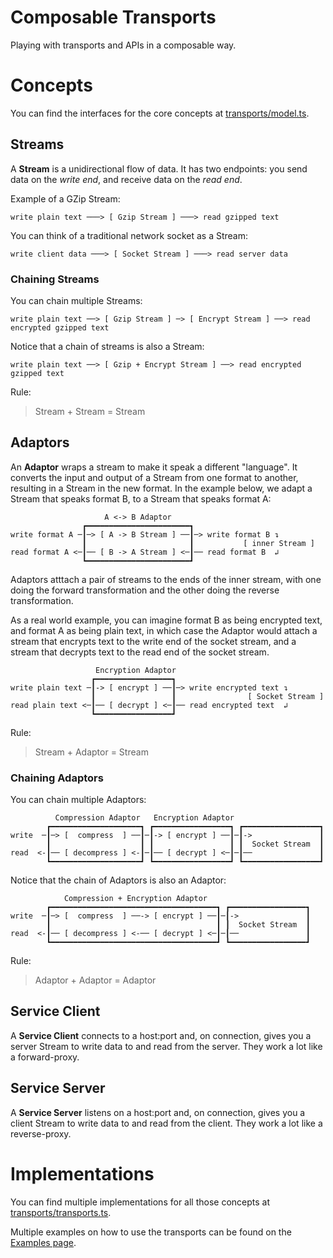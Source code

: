 # Composable Transports

Playing with transports and APIs in a composable way.

# Concepts

You can find the interfaces for the core concepts at [transports/model.ts](transports/model.ts).

## Streams

A **Stream** is a unidirectional flow of data. It has two endpoints: you send data on the _write end_, and receive data on the _read end_.

Example of a GZip Stream:

```
write plain text ───> [ Gzip Stream ] ───> read gzipped text
````

You can think of a traditional network socket as a Stream:
```
write client data ───> [ Socket Stream ] ───> read server data
````

### Chaining Streams

You can chain multiple Streams:
```
write plain text ──> [ Gzip Stream ] ─> [ Encrypt Stream ] ──> read encrypted gzipped text
````

Notice that a chain of streams is also a Stream:
```
write plain text ──> [ Gzip + Encrypt Stream ] ──> read encrypted gzipped text
````

Rule:
> Stream + Stream = Stream


## Adaptors

An **Adaptor** wraps a stream to make it speak a different "language". It converts the input and output of a Stream from one format to another, resulting in a Stream in the new format. In the example below, we adapt a Stream that speaks format B, to a Stream that speaks format A:

```
                     A <-> B Adaptor
                ┏━━━━━━━━━━━━━━━━━━━━━━━┓
write format A ─┃─> [ A -> B Stream ] ──┃─> write format B ↴
                ┃                       ┃           [ inner Stream ]
read format A <─┃── [ B -> A Stream ] <─┃── read format B  ↲
                ┗━━━━━━━━━━━━━━━━━━━━━━━┛
```

Adaptors atttach a pair of streams to the ends of the inner stream, with one doing the forward transformation and the other doing the reverse transformation.

As a real world example, you can imagine format B as being encrypted text, and format A as being plain text, in which case the Adaptor would attach a stream that encrypts text to the write end of the socket stream, and a stream that decrypts text to the read end of the socket stream.

```
                   Encryption Adaptor
                  ┏━━━━━━━━━━━━━━━━━┓
write plain text ─┃-> [ encrypt ] ──┃─> write encrypted text ↴
                  ┃                 ┃                [ Socket Stream ]
read plain text <─┃── [ decrypt ] <─┃── read encrypted text  ↲
                  ┗━━━━━━━━━━━━━━━━━┛
```

Rule:
> Stream + Adaptor = Stream

### Chaining Adaptors

You can chain multiple Adaptors:

```
          Compression Adaptor   Encryption Adaptor
        ┏━━━━━━━━━━━━━━━━━━━━┓ ┏━━━━━━━━━━━━━━━━━┓ ┏━━━━━━━━━━━━━━━━━┓
write  ─┃─> [  compress  ] ──┃─┃-> [ encrypt ] ──┃─┃->               ┃
        ┃                    ┃ ┃                 ┃ ┃  Socket Stream  ┃                     
read  <-┃── [ decompress ] <-┃─┃── [ decrypt ] <─┃─┃──               ┃
        ┗━━━━━━━━━━━━━━━━━━━━┛ ┗━━━━━━━━━━━━━━━━━┛ ┗━━━━━━━━━━━━━━━━━┛
```

Notice that the chain of Adaptors is also an Adaptor:
```
            Compression + Encryption Adaptor
        ┏━━━━━━━━━━━━━━━━━━━━━━━━━━━━━━━━━━━━━┓ ┏━━━━━━━━━━━━━━━━━┓
write  ─┃─> [  compress  ] ──-> [ encrypt ] ──┃─┃->               ┃
        ┃                                     ┃ ┃  Socket Stream  ┃                     
read  <-┃── [ decompress ] <-── [ decrypt ] <─┃─┃──               ┃
        ┗━━━━━━━━━━━━━━━━━━━━━━━━━━━━━━━━━━━━━┛ ┗━━━━━━━━━━━━━━━━━┛
```

Rule:
> Adaptor + Adaptor = Adaptor


## Service Client

A **Service Client** connects to a host:port and, on connection, gives you a server Stream to write data to and read from the server. They work a lot like a forward-proxy.

## Service Server

A **Service Server** listens on a host:port and, on connection, gives you a client Stream to write data to and read from the client. They work a lot like a reverse-proxy.

# Implementations

You can find multiple implementations for all those concepts at [transports/transports.ts](transports/transports.ts).

Multiple examples on how to use the transports can be found on the [Examples page](examples/).

